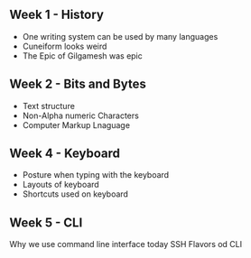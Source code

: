 ## Week 1 - History
- One writing system can be used by many languages
- Cuneiform looks weird
- The Epic of Gilgamesh was epic
  
## Week 2 - Bits and Bytes
- Text structure
- Non-Alpha numeric Characters
- Computer Markup Lnaguage

## Week 4 - Keyboard
- Posture when typing with the keyboard
- Layouts of keyboard
- Shortcuts used on keyboard

## Week 5 - CLI
Why we use command line interface today
SSH
Flavors od CLI
